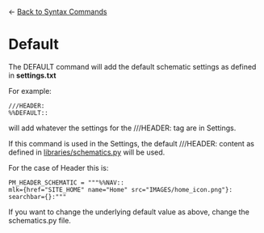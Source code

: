 <- [Back to Syntax Commands](syntax-commands.md)

# Default

The DEFAULT command will add the default schematic settings as defined in **settings.txt**

For example: 

    ///HEADER:
    %%DEFAULT::
    
will add whatever the settings for the ///HEADER: tag are in Settings. 

If this command is used in the Settings, the default ///HEADER: content as defined in [libraries/schematics.py](../libraries/schematics.py) will be used.

For the case of Header this is:

    PM_HEADER_SCHEMATIC = """%%NAV::
    mlk={href="SITE_HOME" name="Home" src="IMAGES/home_icon.png"}:
    searchbar={}:"""
    
If you want to change the underlying default value as above, change the schematics.py file.
